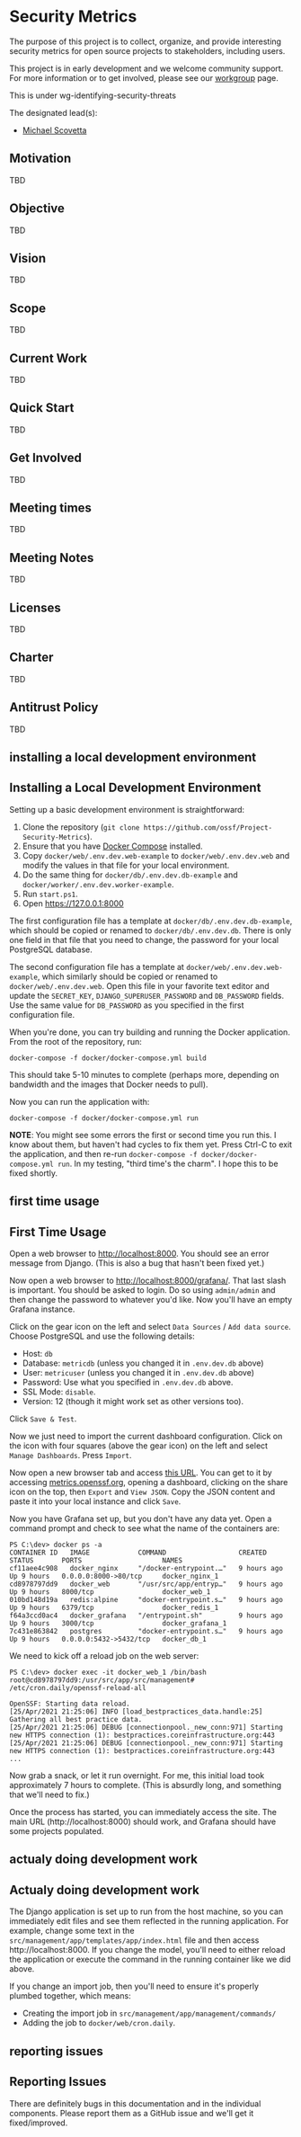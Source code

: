 # Security Metrics

The purpose of this project is to collect, organize, and provide interesting security metrics
for open source projects to stakeholders, including users.

This project is in early development and we welcome community support. For more information or
to get involved, please see our [workgroup](https://github.com/ossf/wg-identifying-security-threats)
page.

This is under wg-identifying-security-threats


The designated lead(s):
- [Michael Scovetta](https://github.com/scovetta)

## Motivation

TBD

## Objective

TBD

## Vision

TBD

## Scope

TBD

## Current Work

TBD

## Quick Start

TBD

## Get Involved

TBD

## Meeting times

TBD

## Meeting Notes

TBD

## Licenses

TBD

## Charter

TBD

## Antitrust Policy

TBD

## installing a local development environment

## Installing a Local Development Environment

Setting up a basic development environment is straightforward:

1. Clone the repository (`git clone https://github.com/ossf/Project-Security-Metrics`).
1. Ensure that you have [Docker Compose](https://docs.docker.com/compose/) installed.
1. Copy `docker/web/.env.dev.web-example` to `docker/web/.env.dev.web` and modify the values
   in that file for your local environment.
1. Do the same thing for `docker/db/.env.dev.db-example` and `docker/worker/.env.dev.worker-example`.
1. Run `start.ps1`.
1. Open https://127.0.0.1:8000

The first configuration file has a template at `docker/db/.env.dev.db-example`, which should
be copied or renamed to `docker/db/.env.dev.db`. There is only one field in that file
that you need to change, the password for your local PostgreSQL database.

The second configuration file has a template at `docker/web/.env.dev.web-example`, which
similarly should be copied or renamed to `docker/web/.env.dev.web`. Open this file in your
favorite text editor and update the `SECRET_KEY`, `DJANGO_SUPERUSER_PASSWORD` and
`DB_PASSWORD` fields. Use the same value for `DB_PASSWORD` as you specified in the first
configuration file.

When you're done, you can try building and running the Docker application. From the root
of the repository, run:

`docker-compose -f docker/docker-compose.yml build`

This should take 5-10 minutes to complete (perhaps more, depending on bandwidth and the
images that Docker needs to pull).

Now you can run the application with:

`docker-compose -f docker/docker-compose.yml run`

**NOTE**: You might see some errors the first or second time you run this. I know about
them, but haven't had cycles to fix them yet. Press Ctrl-C to exit the application,
and then re-run `docker-compose -f docker/docker-compose.yml run`. In my testing,
"third time's the charm". I hope this to be fixed shortly.

## first time usage

## First Time Usage

Open a web browser to [http://localhost:8000](http://localhost:8000). You should see an 
error message from Django. (This is also a bug that hasn't been fixed yet.)

Now open a web browser to [http://localhost:8000/grafana/](http://localhost:8000/grafana/).
That last slash is important. You should be asked to login. Do so using `admin/admin` and then
change the password to whatever you'd like. Now you'll have an empty Grafana instance.

Click on the gear icon on the left and select `Data Sources` / `Add data source`. Choose
PostgreSQL and use the following details:

* Host: `db`
* Database: `metricdb` (unless you changed it in `.env.dev.db` above)
* User: `metricuser` (unless you changed it in `.env.dev.db` above)
* Password: Use what you specified in `.env.dev.db` above.
* SSL Mode: `disable`.
* Version: 12 (though it might work set as other versions too).

Click `Save & Test`.

Now we just need to import the current dashboard configuration. Click on the icon with
four squares (above the gear icon) on the left and select `Manage Dashboards`. Press
`Import`.

Now open a new browser tab and access
[this URL](https://metrics.openssf.org/grafana/d/default/metric-dashboard?editview=dashboard_json&orgId=1).
You can get to it by accessing [metrics.openssf.org](https://metrics.openssf.org), opening
a dashboard, clicking on the share icon on the top, then `Export` and `View JSON`. Copy the JSON
content and paste it into your local instance and click `Save`.

Now you have Grafana set up, but you don't have any data yet. Open a command prompt and check
to see what the name of the containers are:

```
PS C:\dev> docker ps -a
CONTAINER ID   IMAGE            COMMAND                  CREATED       STATUS       PORTS                    NAMES
cf11aee4c908   docker_nginx     "/docker-entrypoint.…"   9 hours ago   Up 9 hours   0.0.0.0:8000->80/tcp     docker_nginx_1
cd8978797dd9   docker_web       "/usr/src/app/entryp…"   9 hours ago   Up 9 hours   8000/tcp                 docker_web_1
010bd148d19a   redis:alpine     "docker-entrypoint.s…"   9 hours ago   Up 9 hours   6379/tcp                 docker_redis_1
f64a3ccd0ac4   docker_grafana   "/entrypoint.sh"         9 hours ago   Up 9 hours   3000/tcp                 docker_grafana_1
7c431e863842   postgres         "docker-entrypoint.s…"   9 hours ago   Up 9 hours   0.0.0.0:5432->5432/tcp   docker_db_1
```

We need to kick off a reload job on the web server:

```
PS C:\dev> docker exec -it docker_web_1 /bin/bash
root@cd8978797dd9:/usr/src/app/src/management# /etc/cron.daily/openssf-reload-all

OpenSSF: Starting data reload.
[25/Apr/2021 21:25:06] INFO [load_bestpractices_data.handle:25] Gathering all best practice data.
[25/Apr/2021 21:25:06] DEBUG [connectionpool._new_conn:971] Starting new HTTPS connection (1): bestpractices.coreinfrastructure.org:443
[25/Apr/2021 21:25:06] DEBUG [connectionpool._new_conn:971] Starting new HTTPS connection (1): bestpractices.coreinfrastructure.org:443
...
```

Now grab a snack, or let it run overnight. For me, this initial load took approximately 7 hours
to complete. (This is absurdly long, and something that we'll need to fix.)

Once the process has started, you can immediately access the site. The main URL
(http://localhost:8000) should work, and Grafana should have some projects populated.

## actualy doing development work

## Actualy doing development work

The Django application is set up to run from the host machine, so you can immediately edit
files and see them reflected in the running application. For example, change some text
in the `src/management/app/templates/app/index.html` file and then access http://localhost:8000.
If you change the model, you'll need to either reload the application or execute the command
in the running container like we did above.

If you change an import job, then you'll need to ensure it's properly plumbed together, which
means:

* Creating the import job in `src/management/app/management/commands/`
* Adding the job to `docker/web/cron.daily`.

## reporting issues

## Reporting Issues

There are definitely bugs in this documentation and in the individual components. Please
report them as a GitHub issue and we'll get it fixed/improved.